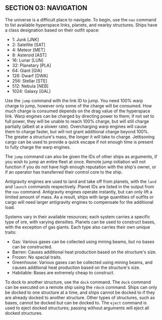 ## SECTION 03: NAVIGATION

The universe is a difficult place to navigate. To begin, use the `nav` command to list available hyperspace links, planets, and nearby structures. Ships have a class designation based on their outfit space:

- 1: Junk [JNK]
- 2: Satellite [SAT]
- 4: Meteor [MET]
- 8: Asteroid [AST]
- 16: Lunar [LUN]
- 32: Planetary [PLA]
- 64: Giant [GIA]
- 128: Dwarf [DWA]
- 256: Stellar [STE]
- 512: Nebula [NEB]
- 1024: Galaxy [GAL]

Use the `jump` command with the link ID to jump. You need 100% warp charge to jump, however only some of the charge will be consumed. How much charge is consumed depends on the drag value of the hyperspace link. Warp engines can be charged by directing power to them; if not set to full power, they will be unable to reach 100% charge, but will still charge partially (albeit at a slower rate). Overcharging warp engines will cause them to charge faster, but will not grant additional charge beyond 100%. The greater a structure's mass, the longer it will take to charge. Jettisoning cargo can be used to provide a quick escape if not enough time is present to fully charge the warp engines.

The `jump` command can also be given the IDs of other ships as arguments, if you wish to jump an entire fleet at once. Remote jump initiation will not function if you do not have high enough reputation with the ship's owner, or if an operator has transferred their control core to the ship.

Antigravity engines are used to land and take off from planets, with the `land` and `launch` commands respectively. Planet IDs are listed in the output from the `nav` command. Antigravity engines operate instantly, but can only lift a limited amount of mass. As a result, ships with large quantities of outfits or cargo will need larger antigravity engines to compensate for the additional load.

Systems vary in their available resources; each system carries a specific type of ore, with varying densities. Planets can be used to construct bases, with the exception of gas giants. Each type also carries their own unique traits:

- Gas: Various gases can be collected using mining beams, but no bases can be constructed.
- Barren: Causes additional heat production based on the structure's size.
- Frozen: No special traits.
- Greenhouse: Various gases can be collected using mining beams, and causes additional heat production based on the structure's size.
- Habitable: Bases are extremely cheap to construct.

To dock to another structure, use the `dock` command. The `dock` command can be executed on a remote ship using the `rdock` command. Ships can only be docked to one structure at a time, and ships cannot be docked to if they are already docked to another structure. Other types of structures, such as bases, cannot be docked but can be docked to. The `eject` command is used to eject docked structures; passing without arguments will eject all docked structures.
